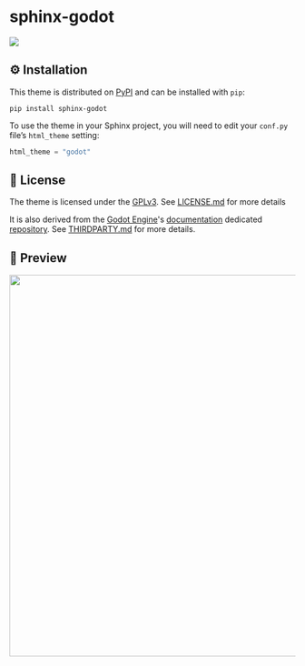 # sphinx-godot

<a href="#">
  <img src="https://img.shields.io/badge/%F0%9F%94%96%20Version-0.0.6-ec3832.svg?color=ec3832&style=flat" />
</a>

## ⚙️ Installation

This theme is distributed on [PyPI][pypi] and can be installed with `pip`:

```shell
pip install sphinx-godot
```

To use the theme in your Sphinx project, you will need to edit your `conf.py` file’s `html_theme` setting:

```python
html_theme = "godot"
```

## 📝 License

The theme is licensed under the [GPLv3](https://www.gnu.org/licenses/gpl-3.0.html).
See [LICENSE.md](LICENSE.md) for more details

It is also derived from the [Godot Engine][godot-engine]'s [documentation][godot-docs] dedicated [repository][godot-docs-repo].
See [THIRDPARTY.md](THIRDPARTY.md) for more details.

## 📸 Preview

<div align="center">
  <img src="assets/img/preview.png"  width="800" height="671">
</div>

[godot-docs-repo]: https://github.com/godotengine/godot-docs
[godot-docs]: https://docs.godotengine.org
[godot-engine]: https://github.com/godotengine/godot
[pypi]: https://pypi.org/project/sphinx-godot